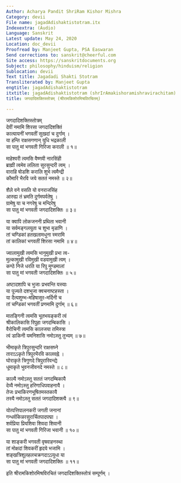 ```yaml
---
Author: Acharya Pandit ShriRam Kishor Mishra
Category: devii
File name: jagadAdishaktistotram.itx
Indexextra: (Audio)
Language: Sanskrit
Latest update: May 24, 2020
Location: doc_devii
Proofread by: Manjeet Gupta, PSA Easwaran
Send corrections to: sanskrit@cheerful.com
Site access: https://sanskritdocuments.org
Subject: philosophy/hinduism/religion
Sublocation: devii
Text title: Jagadadi Shakti Stotram
Transliterated by: Manjeet Gupta
engtitle: jagadAdishaktistotram
itxtitle: jagadAdishaktistotram (shrIrAmakishoramishravirachitam)
title: जगदादिशक्तिस्तोत्रम् (श्रीरामकिशोरमिश्रविरचितम्)

---
```

  
 जगदादिशक्तिस्तोत्रम्   
देवीं नमामि शिरसा जगदादिशक्तिं  
     कात्यायनीं भगवतीं सुखदां च दुर्गाम् ।  
या हन्ति राक्षसगणान् युधि भद्रकाली  
     सा पातु मां भगवती गिरिजा कराली ॥ १॥  
  
माहेश्वरी त्वमसि वैष्णवी नारसिंही  
     ब्राह्मी त्वमेव ललिता सुरसुन्दरी त्वम् ।  
वाराहि षोडशि करालि शुभे त्वमैन्द्री  
     कौमारि भैरवि जये सततं नमस्ते ॥ २॥  
  
शैले वने वसति यो वनराजसिंह  
     आरुह्य तं भ्रमति दुर्गमपर्वतेषु ।  
ग्रामेषु या च नगरेषु च मन्दिरेषु  
     सा पातु मां भगवती जगदादिशक्तिः ॥ ३॥  
  
या क्वापि लोकजननी प्रथिता भवानी  
     या सर्वमङ्गलयुता च शुभा मृडाणि ।  
तां चण्डिकां हतखलामधुना स्मरामि  
     तां कालिकां भगवतीं शिरसा नमामि ॥ ४॥  
  
ज्वालामुखी त्वमसि भानुमुखी प्रभा त्व-  
     मुल्कामुखी रविमुखी वडवामुखी त्वम् ।  
कण्ठे निजे धरति या रिपु मुण्डमालां  
     सा पातु मां भगवती जगदादिशक्तिः ॥ ५॥  
  
अष्टादशापि च भुजाः प्रभवन्ति यस्याः  
     या पूज्यते दशभुजा क्वचनाष्टहस्ता ।  
या दैत्यशुम्भ-महिषासुर-मर्दिनी च  
     तां चण्डिकां भगवतीं प्रणमामि दुर्गाम् ॥ ६॥  
  
मातङ्गिनी त्वमसि भूतभयङ्करी त्वं  
     श्रीकालिकासि रिपुहा जगदम्बिकासि ।  
वैरोचिनी त्वमसि कालजया तमिस्त्रा  
     त्वं डाकिनी  यमनिशासि नमोऽस्तु तुभ्यम् ॥ ७॥  
  
भीमाकृते त्रिपुरसुन्दरि राक्षसघ्ने  
     ताराऽऽकृते त्रिपुरभैरवि कालवह्ने ।  
घोराकृते त्रिगुणदे त्रिपुरारिवन्द्ये  
     धूमाकृते भुवनजीवनदे नमस्ते ॥ ८॥  
  
काल्यै नमोऽस्तु सततं जगदम्बिकायै  
     देव्यै नमोऽस्तु हरिणाधिपवाहनायै ।  
तेजः प्रभाकिरणभूषितमस्तकायै  
     तस्यै नमोऽस्तु सततं जगदादिशक्त्यै ॥ ९॥  
  
योत्पत्तिपालनकरी जगती जनानां  
     गन्धर्वकिन्नरसुरार्चितपादपद्मा ।  
शर्वप्रिया प्रियशिवा शिवदा शिवानी  
     सा पातु मां भगवती गिरिजा भवानी ॥ १०॥  
  
या शाङ्करी भगवती वृषवाहनस्था  
     तां मोक्षदां शिवकरीं हृदये भजामि ।  
शङ्खत्रिशूलहलचक्रगदाऽऽयुधा या  
     सा पातु मां भगवती जगदादिशक्तिः ॥ ११॥  
  
इति श्रीरामकिशोरमिश्रविरचितं जगदादिशक्तिस्तोत्रं सम्पूर्णम् ।  
  
  
  
